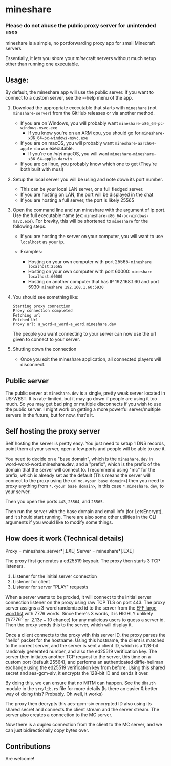 # mineshare

### Please do not abuse the public proxy server for unintended uses

mineshare is a simple, no portforwarding proxy app for small Minecraft servers

Essentially, it lets you _share_ your *mine*craft servers without much setup other than running one executable.

## Usage:

By default, the mineshare app will use the public server. If you want to connect to
a custom server, see the --help menu of the app.

1. Download the appropriate executable that starts with `mineshare` (not `mineshare-server`)
   from the GitHub releases or via another method.
   - If you are on Windows, you will probably want `mineshare-x86_64-pc-windows-msvc.exe`
     - If you know you're on an ARM cpu, you should go for `mineshare-x86_64-pc-windows-msvc.exe`
   - If you are on macOS, you will probably want `mineshare-aarch64-apple-darwin` executable.
     - If you're on _intel_ macOS, you will want `mineshare-mineshare-x86_64-apple-darwin`
   - If you are on linux, you probably know which one to get (They're both built with musl)
2. Setup the local server you will be using and note down its port number.
   - This can be your local LAN server, or a full fledged server.
   - If you are hosting on LAN, the port will be displayed in the chat
   - If you are hosting a full server, the port is likely 25565
3. Open the command line and run mineshare with the argument of ip:port.
   Use the full executable name (ex: `mineshare-x86_64-pc-windows-msvc.exe`). For brevity, this will be shortened to `mineshare` for the following steps.

   - If you are hosting the server on your computer, you will want to use
     `localhost` as your ip.
   - Examples:

     - Hosting on your own computer with port 25565:
       `mineshare localhost:25565`
     - Hosting on your own computer with port 60000:
       `mineshare localhost:60000`
     - Hosting on another computer that has IP 192.168.1.60 and port 5930:
       `mineshare 192.168.1.60:5930`

4. You should see something like:

   ```
   Starting proxy connection
   Proxy connection completed
   Fetching url
   Fetched Url
   Proxy url: a_word-a_word-a_word.mineshare.dev
   ```

   The people you want connecting to your server can now use the url given to connect to your server.

5. Shutting down the connection
   - Once you exit the mineshare application, all connected players will disconnect.

## Public server

The public server at `mineshare.dev` is a single, pretty weak server located in US-WEST.
It is rate-limited, but it may go down if people are using it too much.
So you may get bad ping or multiple disconnects if you wish to use the public server.
I might work on getting a more powerful server/multiple servers in the future, but for now, that's it.

## Self hosting the proxy server

Self hosting the server is pretty easy. You just need to setup 1 DNS records, point them at your server,
open a few ports and people will be able to use it.

You need to decide on a "base domain", which is the `mineshare.dev` in word-word-word.mineshare.dev,
and a "prefix", which is the prefix of the domain that the server will connect to. I recommend using "mc" for the prefix,
which is already set as the default (This means the server will connect to the proxy using the url `mc.<your base domain>`)
then you need to proxy anything from `*.<your base domain>`, in this case `*.mineshare.dev`, to your
server.

Then you open the ports `443`, `25564`, and `25565`.

Then run the server with the base domain and email info (for LetsEncrypt), and it should start running.
There are also some other utilities in the CLI arguments if you would like to modify some things.

## How does it work (Technical details)

Proxy = mineshare_server*[.EXE]
Server = mineshare*[.EXE]

The proxy first generates a ed25519 keypair.
The proxy then starts 3 TCP listeners.

1. Listener for the initial server connection
2. Listener for client
3. Listener for server "PLAY" requests

When a server wants to be proxied, it will connect to the initial server connection listener on the proxy
using raw TCP TLS on port 443. The proxy server assigns a 3-word randomized id to the server
from the [EFF large word list](https://www.eff.org/files/2016/07/18/eff_large_wordlist.txt) with 7776 words.
Since there's 3 words, it is HIGHLY unlikely ($1/7776^3$ or $~2.13e-10%$ chance) for any malicious users to guess a server id.
Then the proxy sends this to the server, which will display it.

Once a client connects to the proxy with this server ID, the proxy parses the "hello" packet for the hostname.
Using this hostname, the client is matched to the correct server, and the server is sent a client ID,
which is a 128-bit randomly generated number, and also the ed25519 verification key.
The server then initiates another TCP request to the server, this time on a custom port (default 25564), and performs
an authenticated diffie-hellman exchange using the ed25519 verification key from before.
Using this shared secret and aes-gcm-siv, it encrypts the 128-bit ID and sends it over.

By doing this, we can ensure that no MITM can happen. See the `dhauth` module in the `src/lib.rs` file for more details
(Is there an easier & better way of doing this? Probably. Oh well, it works)

The proxy then decrypts this aes-gcm-siv encrypted ID also using its shared secret and connects the client stream and the server stream.
The server also creates a connection to the MC server.

Now there is a duplex connection from the client to the MC server, and we can just bidirectionally copy bytes over.

## Contributions

Are welcome!
